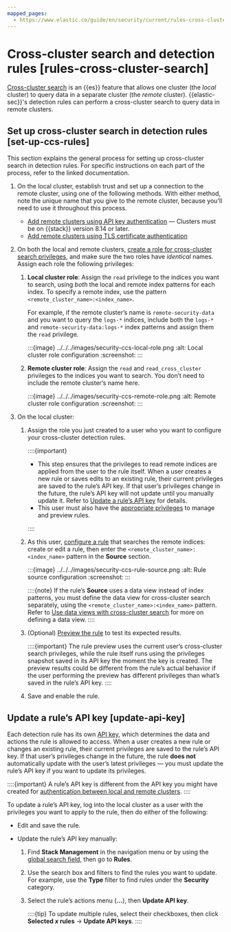 ```yaml
---
mapped_pages:
  - https://www.elastic.co/guide/en/security/current/rules-cross-cluster-search.html
---
```


# Cross-cluster search and detection rules [rules-cross-cluster-search]

[Cross-cluster search](../../search/cross-cluster-search.md) is an {{es}} feature that allows one cluster (the *local* cluster) to query data in a separate cluster (the *remote* cluster). {{elastic-sec}}'s detection rules can perform a cross-cluster search to query data in remote clusters.


## Set up cross-cluster search in detection rules [set-up-ccs-rules]

This section explains the general process for setting up cross-cluster search in detection rules. For specific instructions on each part of the process, refer to the linked documentation.

1. On the local cluster, establish trust and set up a connection to the remote cluster, using one of the following methods. With either method, note the unique name that you give to the remote cluster, because you’ll need to use it throughout this process.

    * [Add remote clusters using API key authentication](../../../deploy-manage/remote-clusters/remote-clusters-api-key.md) — Clusters must be on {{stack}} version 8.14 or later.
    * [Add remote clusters using TLS certificate authentication](../../../deploy-manage/remote-clusters/remote-clusters-cert.md)

2. On both the local and remote clusters, [create a role for cross-cluster search privileges](../../../deploy-manage/remote-clusters/remote-clusters-cert.md#clusters-privileges-ccs-kibana-cert), and make sure the two roles have *identical* names. Assign each role the following privileges:

    1. **Local cluster role**: Assign the `read` privilege to the indices you want to search, using *both* the local and remote index patterns for each index. To specify a remote index, use the pattern `<remote_cluster_name>:<index_name>`.

        For example, if the remote cluster’s name is `remote-security-data` and you want to query the `logs-*` indices, include both the `logs-*` and `remote-security-data:logs-*` index patterns and assign them the `read` privilege.

        :::{image} ../../../images/security-ccs-local-role.png
        :alt: Local cluster role configuration
        :screenshot:
        :::

    2. **Remote cluster role**: Assign the `read` and `read_cross_cluster` privileges to the indices you want to search. You don’t need to include the remote cluster’s name here.

        :::{image} ../../../images/security-ccs-remote-role.png
        :alt: Remote cluster role configuration
        :screenshot:
        :::

3. On the local cluster:

    1. Assign the role you just created to a user who you want to configure your cross-cluster detection rules.

        ::::{important}
        * This step ensures that the privileges to read remote indices are applied from the user to the rule itself. When a user creates a new rule or saves edits to an existing rule, their current privileges are saved to the rule’s API key. If that user’s privileges change in the future, the rule’s API key will not update until you manually update it. Refer to [Update a rule’s API key](#update-api-key) for details.
        * This user must also have the [appropriate privileges](detections-requirements.md#enable-detections-ui) to manage and preview rules.

        ::::

    2. As this user, [configure a rule](create-detection-rule.md) that searches the remote indices: create or edit a rule, then enter the `<remote_cluster_name>:<index_name>` pattern in the **Source** section.

        :::{image} ../../../images/security-ccs-rule-source.png
        :alt: Rule source configuration
        :screenshot:
        :::

        ::::{note}
        If the rule’s **Source** uses a data view instead of index patterns, you must define the data view for cross-cluster search separately, using the `<remote_cluster_name>:<index_name>` pattern. Refer to [Use data views with cross-cluster search](../../../explore-analyze/find-and-organize/data-views.md#management-cross-cluster-search) for more on defining a data view.
        ::::

    3. (Optional) [Preview the rule](create-detection-rule.md#preview-rules) to test its expected results.

        ::::{important}
        The rule preview uses the current user’s cross-cluster search privileges, while the rule itself runs using the privileges snapshot saved in its API key the moment the key is created. The preview results could be different from the rule’s actual behavior if the user performing the preview has different privileges than what’s saved in the rule’s API key.
        ::::

    4. Save and enable the rule.



## Update a rule’s API key [update-api-key]

Each detection rule has its own [API key](../../../explore-analyze/alerts-cases/alerts/alerting-setup.md#alerting-authorization), which determines the data and actions the rule is allowed to access. When a user creates a new rule or changes an existing rule, their current privileges are saved to the rule’s API key. If that user’s privileges change in the future, the rule **does not** automatically update with the user’s latest privileges — you must update the rule’s API key if you want to update its privileges.

::::{important}
A rule’s API key is different from the API key you might have created for [authentication between local and remote clusters](#set-up-ccs-rules).
::::


To update a rule’s API key, log into the local cluster as a user with the privileges you want to apply to the rule, then do either of the following:

* Edit and save the rule.
* Update the rule’s API key manually:

    1. Find **Stack Management** in the navigation menu or by using the [global search field](/explore-analyze/find-and-organize/find-apps-and-objects.md), then go to **Rules**.
    2. Use the search box and filters to find the rules you want to update. For example, use the **Type** filter to find rules under the **Security** category.
    3. Select the rule’s actions menu (**…​**), then **Update API key**.

        ::::{tip}
        To update multiple rules, select their checkboxes, then click **Selected *x* rules** → **Update API keys**.
        ::::
